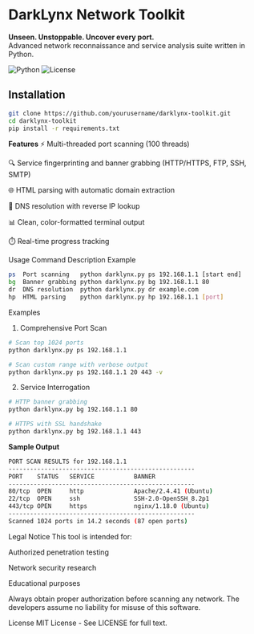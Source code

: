 # DarkLynx Network Toolkit

**Unseen. Unstoppable. Uncover every port.**  
Advanced network reconnaissance and service analysis suite written in Python.

![Python](https://img.shields.io/badge/Python-3.8+-blue.svg)
![License](https://img.shields.io/badge/License-MIT-green.svg)

## Installation

```bash
git clone https://github.com/yourusername/darklynx-toolkit.git
cd darklynx-toolkit
pip install -r requirements.txt
```

**Features**
⚡ Multi-threaded port scanning (100 threads)

🔍 Service fingerprinting and banner grabbing (HTTP/HTTPS, FTP, SSH, SMTP)

🌐 HTML parsing with automatic domain extraction

📡 DNS resolution with reverse IP lookup

📊 Clean, color-formatted terminal output

⏱️ Real-time progress tracking

Usage
Command	Description	Example
```bash
ps	Port scanning	python darklynx.py ps 192.168.1.1 [start end]
bg	Banner grabbing	python darklynx.py bg 192.168.1.1 80
dr	DNS resolution	python darklynx.py dr example.com
hp	HTML parsing	python darklynx.py hp 192.168.1.1 [port]
```
Examples
1. Comprehensive Port Scan
```bash
# Scan top 1024 ports
python darklynx.py ps 192.168.1.1

# Scan custom range with verbose output
python darklynx.py ps 192.168.1.1 20 443 -v
```
2. Service Interrogation
```bash
# HTTP banner grabbing
python darklynx.py bg 192.168.1.1 80

# HTTPS with SSL handshake
python darklynx.py bg 192.168.1.1 443
```
**Sample Output**
```bash
PORT SCAN RESULTS for 192.168.1.1
----------------------------------------------------
PORT    STATUS   SERVICE           BANNER
----------------------------------------------------
80/tcp  OPEN     http              Apache/2.4.41 (Ubuntu)
22/tcp  OPEN     ssh               SSH-2.0-OpenSSH_8.2p1
443/tcp OPEN     https             nginx/1.18.0 (Ubuntu)
----------------------------------------------------
Scanned 1024 ports in 14.2 seconds (87 open ports)
```
   
Legal Notice
This tool is intended for:

Authorized penetration testing

Network security research

Educational purposes

Always obtain proper authorization before scanning any network. The developers assume no liability for misuse of this software.

License
MIT License - See LICENSE for full text.
